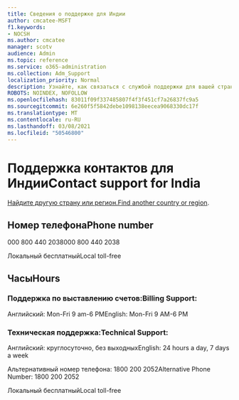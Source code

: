 ```yaml
---
title: Сведения о поддержке для Индии
author: cmcatee-MSFT
f1.keywords:
- NOCSH
ms.author: cmcatee
manager: scotv
audience: Admin
ms.topic: reference
ms.service: o365-administration
ms.collection: Adm_Support
localization_priority: Normal
description: Узнайте, как связаться с службой поддержки для вашей страны или региона.
ROBOTS: NOINDEX, NOFOLLOW
ms.openlocfilehash: 83011f09f337485807f4f3f451cf7a26837fc9a5
ms.sourcegitcommit: 6e260f5f5842debe1098138eecea9068330dc17f
ms.translationtype: MT
ms.contentlocale: ru-RU
ms.lasthandoff: 03/08/2021
ms.locfileid: "50546800"
---
```

# <a name="contact-support-for-india"></a><span data-ttu-id="dc557-103">Поддержка контактов для Индии</span><span class="sxs-lookup"><span data-stu-id="dc557-103">Contact support for India</span></span>

<span data-ttu-id="dc557-104">[Найдите другую страну или регион.](../contact-support-for-business-products.md)</span><span class="sxs-lookup"><span data-stu-id="dc557-104">[Find another country or region](../contact-support-for-business-products.md).</span></span>

## <a name="phone-number"></a><span data-ttu-id="dc557-105">Номер телефона</span><span class="sxs-lookup"><span data-stu-id="dc557-105">Phone number</span></span>
<span data-ttu-id="dc557-106">000 800 440 2038</span><span class="sxs-lookup"><span data-stu-id="dc557-106">000 800 440 2038</span></span>

<span data-ttu-id="dc557-107">Локальный бесплатный</span><span class="sxs-lookup"><span data-stu-id="dc557-107">Local toll-free</span></span>

## <a name="hours"></a><span data-ttu-id="dc557-108">Часы</span><span class="sxs-lookup"><span data-stu-id="dc557-108">Hours</span></span>
### <a name="billing-support"></a><span data-ttu-id="dc557-109">Поддержка по выставлению счетов:</span><span class="sxs-lookup"><span data-stu-id="dc557-109">Billing Support:</span></span>

<span data-ttu-id="dc557-110">Английский: Mon-Fri 9 am-6 PM</span><span class="sxs-lookup"><span data-stu-id="dc557-110">English: Mon-Fri 9 AM-6 PM</span></span>

### <a name="technical-support"></a><span data-ttu-id="dc557-111">Техническая поддержка:</span><span class="sxs-lookup"><span data-stu-id="dc557-111">Technical Support:</span></span>

<span data-ttu-id="dc557-112">Английский: круглосуточно, без выходных</span><span class="sxs-lookup"><span data-stu-id="dc557-112">English: 24 hours a day, 7 days a week</span></span>

<span data-ttu-id="dc557-113">Альтернативный номер телефона: 1800 200 2052</span><span class="sxs-lookup"><span data-stu-id="dc557-113">Alternative Phone Number: 1800 200 2052</span></span>

<span data-ttu-id="dc557-114">Локальный бесплатный</span><span class="sxs-lookup"><span data-stu-id="dc557-114">Local toll-free</span></span>
